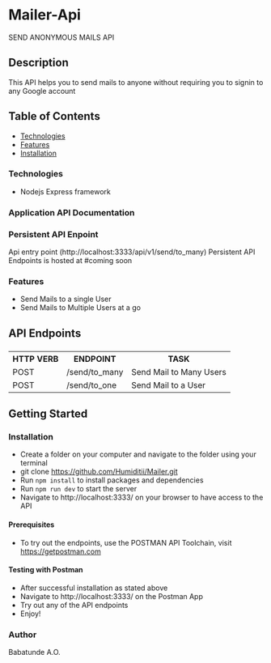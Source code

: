 # Mailer-Api
SEND ANONYMOUS MAILS API


## Description
This API helps you to send mails to anyone without requiring you to signin to any Google account
## Table of Contents

 * [Technologies](#technologies)
 * [Features](#features)
 * [Installation](#installation)

### Technologies
* Nodejs Express framework

### Application API Documentation


### Persistent API Enpoint
Api entry point (http://localhost:3333/api/v1/send/to_many)
Persistent API Endpoints is hosted at #coming soon
### Features
* Send Mails to a single User
* Send Mails to Multiple Users at a go


## API Endpoints

###

<table>

<tr><th>HTTP VERB</th><th>ENDPOINT</th><th>TASK</th></tr>

<tr><td>POST</td> <td>/send/to_many</td> <td>Send Mail to Many Users</td></tr>

<tr><td>POST</td> <td>/send/to_one</td> <td>Send Mail to a User</td></tr>


</table>

## Getting Started

### Installation 

* Create a folder on your computer and navigate to the folder using your terminal
* git clone https://github.com/Humiditii/Mailer.git
* Run `npm install` to install packages and dependencies
* Run `npm run dev` to start the server
* Navigate to http://localhost:3333/ on your browser to have access to the  API

#### Prerequisites

* To try out the endpoints, use the POSTMAN API Toolchain, visit https://getpostman.com

#### Testing with Postman

* After successful installation as stated above
* Navigate to http://localhost:3333/ on the Postman App
* Try out any of the API endpoints
* Enjoy! 


### Author 
Babatunde A.O.

